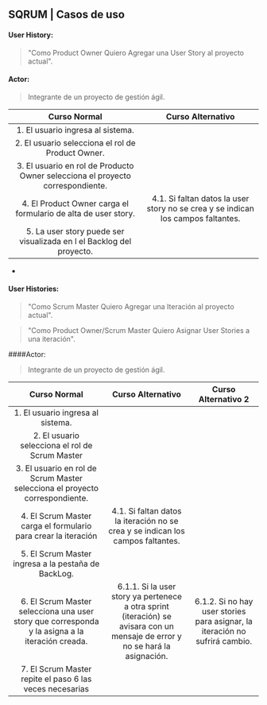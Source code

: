 ## **SQRUM | Casos de uso**



#### User History: 
> "Como Product Owner Quiero Agregar una User Story al proyecto actual".

#### Actor: 
> Integrante de un proyecto de gestión ágil.

| Curso Normal |Curso Alternativo |
|:----------:|:-------------:|
| 1. El usuario ingresa al sistema.	 |   | 
| 2. El usuario selecciona el rol de Product Owner. ||  
| 3. El usuario en rol de Producto Owner selecciona el proyecto correspondiente. | |
| 4. El Product Owner carga el formulario  de alta de user story.	 |4.1. Si faltan datos la user story no se crea y se indican los campos faltantes. |
| 5. La user story puede ser visualizada en l el Backlog del proyecto.||

-

#### User Histories: 
>"Como Scrum Master Quiero Agregar una Iteración al proyecto actual".

>"Como Product Owner/Scrum Master Quiero Asignar User Stories a una iteración".

####Actor: 
>Integrante de un proyecto de gestión ágil.

| Curso Normal   |      Curso Alternativo     | Curso Alternativo 2 | 
|:----------:|:-------------:| :-------------:|
| 1. El usuario ingresa al sistema.	 | | | 
| 2. El usuario selecciona el rol de Scrum Master		| | |  
| 3. El usuario en rol de Scrum Master selecciona el proyecto correspondiente.	| | |
| 4. El Scrum Master carga el formulario para crear la iteración |4.1. Si faltan datos la iteración no se crea y se indican los campos faltantes.	| |
| 5. El Scrum Master ingresa a la pestaña de BackLog.	 | | |
| 6. El Scrum Master selecciona una user story que corresponda y la asigna a la iteración creada.	| 6.1.1. Si la user story ya pertenece a otra sprint (iteración) se avisara con un mensaje de error y no se hará la asignación. | 6.1.2. Si no hay user stories para asignar, la iteración no sufrirá cambio. |
| 7. El Scrum Master repite el paso 6 las veces necesarias| | |
    
    

    

